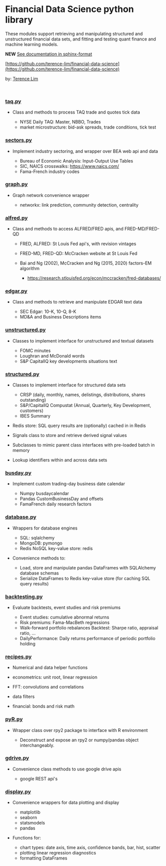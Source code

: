 # Financial Data Science python library

These modules support retrieving and manipulating structured and
unstructured financial data sets, and fitting and testing quant finance and
machine learning models.

__NEW__ [See documentation in sphinx-format](https://terence-lim.github.io/financial-data-science-docs/)

[https://github.com/terence-lim/financial-data-science](https://github.com/terence-lim/financial-data-science)

by: [Terence Lim](https://www.linkedin.com/in/terencelim)

&nbsp;


### [taq.py](taq.py)

- Class and methods to process TAQ trade and quotes tick data

  - NYSE Daily TAQ: Master, NBBO, Trades
  - market microstructure: bid-ask spreads, trade conditions, tick test

### [sectors.py](sectors.py)

- Implement industry sectoring, and wrapper over BEA web api and data

  - Bureau of Economic Analysis: Input-Output Use Tables
  - SIC, NAICS crosswalks: https://www.naics.com/
  - Fama-French industry codes

### [graph.py](graph.py)

- Graph network convenience wrapper

  - networkx: link prediction, community detection, centrality

### [alfred.py](alfred.py)

- Class and methods to access ALFRED/FRED apis, and FRED-MD/FRED-QD

  - FRED, ALFRED: St Louis Fed api's, with revision vintages
  - FRED-MD, FRED-QD: McCracken website at St Louis Fed
  - Bai and Ng (2002), McCracken and Ng (2015, 2020) factors-EM algorithm

    - https://research.stlouisfed.org/econ/mccracken/fred-databases/

### [edgar.py](edgar.py)

- Class and methods to retrieve and manipulate EDGAR text data

  - SEC Edgar: 10-K, 10-Q, 8-K
  - MD&A and Business Descriptions items

### [unstructured.py](unstructured.py)

- Classes to implement interface for unstructured and textual datasets

  - FOMC minutes
  - Loughran and McDonald words
  - S&P CapitalIQ key developments situations text

### [structured.py](structured.py)

- Classes to implement interface for structured data sets

  - CRSP (daily, monthly, names, delistings, distributions, shares outstanding)
  - S&P/CapitalIQ Compustat (Annual, Quarterly, Key Development, customers)
  - IBES Summary

- Redis store: SQL query results are (optionally) cached in in Redis

- Signals class to store and retrieve derived signal values

- Subclasses to mimic parent class interfaces with pre-loaded batch in memory

- Lookup identifiers within and across data sets


### [busday.py](busday.py)

- Implement custom trading-day business date calendar 

  - Numpy busdaycalendar
  - Pandas CustomBusinessDay and offsets
  - FamaFrench daily research factors

### [database.py](database.py)

- Wrappers for database engines

  - SQL: sqlalchemy
  - MongoDB: pymongo
  - Redis NoSQL key-value store: redis

- Convenience methods to:

  - Load, store and manipulate pandas DataFrames with SQLAlchemy database schemas
  - Serialize DataFrames to Redis key-value store (for caching SQL query results)

### [backtesting.py](backtesting.py)

- Evaluate backtests, event studies and risk premiums

  - Event studies: cumulative abnormal returns
  - Risk premiums: Fama-MacBeth regressions
  - Walk-forward portfolio rebalances Backtest: Sharpe ratio, appraisal ratio, ...
  - DailyPerformance: Daily returns performance of periodic portfolio holding


### [recipes.py](recipes.py)

- Numerical and data helper functions

- econometrics: unit root, linear regression
- FFT: convolutions and correlations
- data filters
- financial: bonds and risk math

### [pyR.py](pyR.py)

- Wrapper class over rpy2 package to interface with R environment

  - Deconstruct and expose an rpy2 or numpy/pandas object interchangeably.

### [gdrive.py](gdrive.py)

- Convenience class methods to use google drive apis

  - google REST api's


### [display.py](display.py)

- Convenience wrappers for data plotting and display

  - matplotlib
  - seaborn
  - statsmodels
  - pandas

- Functions for:

  - chart types: date axis, time axis, confidence bands, bar, hist, scatter
  - plotting linear regression diagnostics
  - formatting DataFrames
